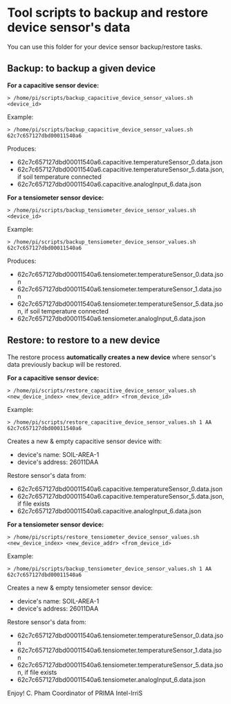 Tool scripts to backup and restore device sensor's data
=======================================================

You can use this folder for your device sensor backup/restore tasks.

Backup: to backup a given device
------

**For a capacitive sensor device:**

	> /home/pi/scripts/backup_capacitive_device_sensor_values.sh <device_id>
	
Example:

	> /home/pi/scripts/backup_capacitive_device_sensor_values.sh 62c7c657127dbd00011540a6	

Produces:

- 62c7c657127dbd00011540a6.capacitive.temperatureSensor_0.data.json
- 62c7c657127dbd00011540a6.capacitive.temperatureSensor_5.data.json, if soil temperature connected
- 62c7c657127dbd00011540a6.capacitive.analogInput_6.data.json


**For a tensiometer sensor device:**

	> /home/pi/scripts/backup_tensiometer_device_sensor_values.sh <device_id>
	
Example:

	> /home/pi/scripts/backup_tensiometer_device_sensor_values.sh 62c7c657127dbd00011540a6	

Produces:

- 62c7c657127dbd00011540a6.tensiometer.temperatureSensor_0.data.json
- 62c7c657127dbd00011540a6.tensiometer.temperatureSensor_1.data.json
- 62c7c657127dbd00011540a6.tensiometer.temperatureSensor_5.data.json, if soil temperature connected
- 62c7c657127dbd00011540a6.tensiometer.analogInput_6.data.json

Restore: to restore to a new device
-------

The restore process **automatically creates a new device** where sensor's data previously backup will be restored.


**For a capacitive sensor device:**

	> /home/pi/scripts/restore_capacitive_device_sensor_values.sh <new_device_index> <new_device_addr> <from_device_id>
	
Example:

	> /home/pi/scripts/restore_capacitive_device_sensor_values.sh 1 AA 62c7c657127dbd00011540a6 	

Creates a new & empty capacitive sensor device with:

- device's name: SOIL-AREA-1
- device's address: 26011DAA

Restore sensor's data from:

- 62c7c657127dbd00011540a6.capacitive.temperatureSensor_0.data.json
- 62c7c657127dbd00011540a6.capacitive.temperatureSensor_5.data.json, if file exists
- 62c7c657127dbd00011540a6.capacitive.analogInput_6.data.json

**For a tensiometer sensor device:**

	> /home/pi/scripts/restore_tensiometer_device_sensor_values.sh <new_device_index> <new_device_addr> <from_device_id>
	
Example:

	> /home/pi/scripts/backup_tensiometer_device_sensor_values.sh 1 AA 62c7c657127dbd00011540a6	

Creates a new & empty tensiometer sensor device:

- device's name: SOIL-AREA-1
- device's address: 26011DAA

Restore sensor's data from:

- 62c7c657127dbd00011540a6.tensiometer.temperatureSensor_0.data.json
- 62c7c657127dbd00011540a6.tensiometer.temperatureSensor_1.data.json
- 62c7c657127dbd00011540a6.tensiometer.temperatureSensor_5.data.json, if file exists
- 62c7c657127dbd00011540a6.tensiometer.analogInput_6.data.json


Enjoy!
C. Pham
Coordinator of PRIMA Intel-IrriS

